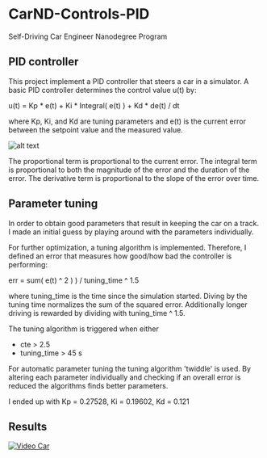 # CarND-Controls-PID
Self-Driving Car Engineer Nanodegree Program


## PID controller

This project implement a PID controller that steers a car in a simulator.
A basic PID controller determines the control value u(t) by:

  u(t) = Kp * e(t) + Ki * Integral( e(t) ) + Kd * de(t) / dt

where Kp, Ki, and Kd are tuning parameters and e(t) is the current error between the setpoint value and the measured value.

![alt text](https://upload.wikimedia.org/wikipedia/commons/thumb/4/43/PID_en.svg/400px-PID_en.svg.png)

The proportional term is proportional to the current error. 
The integral term is proportional to both the magnitude of the error and the duration of the error. 
The derivative term is proportional to the slope of the error over time. 



## Parameter tuning

In order to obtain good parameters that result in keeping the car on a track. I made an initial
guess by playing around with the parameters individually.

For further optimization, a tuning algorithm is implemented. Therefore, I defined an error that measures how good/how bad the controller is performing:

  err = sum( e(t) ^ 2 ) ) / tuning_time ^ 1.5

where tuning_time is the time since the simulation started. Diving by the tuning time normalizes the sum of the squared error. Additionally longer driving is rewarded by dividing with tuning_time ^ 1.5.

The tuning algorithm is triggered when either

* cte > 2.5
* tuning_time > 45 s

For automatic parameter tuning the tuning algorithm 'twiddle' is used.
By altering each parameter individually and checking if an overall error is reduced the algorithms
finds better parameters. 

I ended up with Kp = 0.27528, Ki = 0.19602, Kd = 0.121

## Results

[![Video Car](https://img.youtube.com/vi/O9qLPyIZckI/0.jpg)](http://www.youtube.com/watch?v=O9qLPyIZckI)
